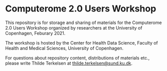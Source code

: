 # Computerome 2.0 Users Workshop

This repository is for storage and sharing of materials for the Computerome 2.0 Users Workshop organized by researchers at the University of Copenhagen, Feburary 2021.

The workshop is hosted by the Center for Health Data Science, Faculty of Health and Medical Sciences, University of Copenhagen. 

For questions about repository content, distributions of materials etc., please write Thilde Terkelsen at thilde.terkelsen@sund.ku.dk.
